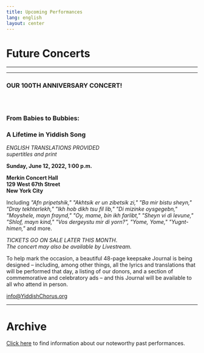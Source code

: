 ```yaml
---
title: Upcoming Performances
lang: english
layout: center
---
```


# Future Concerts

_____

*********

### OUR 100TH ANNIVERSARY CONCERT!
### &nbsp;
### From Babies to Bubbies:
### A Lifetime in Yiddish Song

*ENGLISH TRANSLATIONS PROVIDED*  
*supertitles and print*

**Sunday, June 12, 2022, 1:00 p.m.**

**Merkin Concert Hall  
129 West 67th Street  
New York City**

Including *"Afn pripetshik," "Akhtsik er un zibetsik zi," "Ba mir bistu sheyn," "Dray tekhterlekh," "Ikh hob dikh tsu fil lib," "Di mizinke oysgegebn," "Moyshele, mayn fraynd," "Oy, mame, bin ikh farlibt," "Sheyn vi di levune," "Shlof, mayn kind," "Vos dergeystu mir di yorn?", "Yome, Yome," "Yugnt-himen,"* and more.  

*TICKETS GO ON SALE LATER THIS MONTH*.  
*The concert may also be available by Livestream.*  

To help mark the occasion, a beautiful 48-page keepsake Journal is being designed – including, among other things, all the lyrics and translations that will be performed that day, a listing of our donors, and a section of commemorative and celebratory ads – and this Journal will be available to all who attend in person.  

[info@YiddishChorus.org](mailto:info@yiddishchorus.org)

_____

# Archive

[Click here](concerts_archive.html) to find information about our noteworthy past performances.
